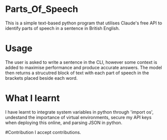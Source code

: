 # Parts_Of_Speech

This is a simple text-based python program that utilises Claude's free API to identify parts of speech in a sentence in British English. 

# Usage

The user is asked to write a sentence in the CLI, however some context is added to maximise performance and produce accurate answers. The model then returns a strucutred block of text with each part of speech in the brackets placed beside each word.

# What I learnt
I have learnt to integrate system variables in python through 'import os', undestand the importance of virtual environments, secure my API keys when deploying this online, and parsing JSON in python. 
 

#Contribution
I accept contributions. 
